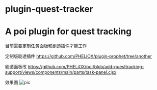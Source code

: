 # plugin-quest-tracker
A poi plugin for quest tracking
===

目前需要定制任务面板和剧透插件才能工作

定制版剧透插件
https://github.com/PHELiOX/plugin-prophet/tree/another

剧透面板改
https://github.com/PHELiOX/poi/blob/add-questtracking-support/views/components/main/parts/task-panel.cjsx

效果图
![pic](https://github.com/PHELiOX/plugin-quest-tracker/raw/master/screenshot.jpg)
